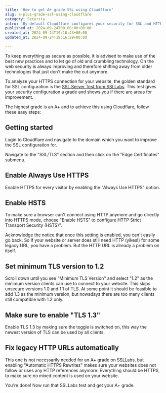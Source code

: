 ```yaml
---
title: 'How to get A+ grade SSL using Cloudflare'
slug: a-plus-grade-ssl-using-cloudflare
category: Security
intro: 'By default Cloudflare configures your security for SSL and HTTPS traffic for maximum connectivity and not for best security. Connectivity and security are unexchangeable, by letting more old insecure clients connect, you lower the bar for all clients that connect to your website.'
published_at: 2024-09-24T00:00:00+00:00
created_at: 2024-09-24T19:10:43+00:00
updated_at: 2024-09-24T19:16:29+00:00

---
```

To keep everything as secure as possible, it is advised to make use of the best new practices and to let go of old and crumbling technology. On the web security is always improving and therefore shifting away from older technologies that just don't make the cut anymore.

To analyze your HTTPS connection for your website, the golden standard for SSL configuration is the [SSL Server Test from SSLLabs](https://globalsign.ssllabs.com). This test gives your security configuration a grade and shows you if there are areas for improvement.

The highest grade is an A+ and to achieve this using Cloudflare, follow these easy steps:

## Getting started

Login to Cloudflare and navigate to the domain which you want to improve the SSL configuration for.

Navigate to the "SSL/TLS" section and then click on the "Edge Certificates" submenu.

## Enable Always Use HTTPS

Enable HTTPS for every visitor by enabling the "Always Use HTTPS" option.

## Enable HSTS

To make sure a browser can't connect using HTTP anymore and go directly into HTTPS mode, choose "Enable HSTS" to configure HTTP Strict Transport Security (HSTS)".

Acknowledge the notice that once this setting is enabled, you can't easily go back. So if your website or server does still need HTTP (yikes!) for some legacy URL, you have a problem. But the HTTP URL is already a problem on itself.

## Set minimum TLS version to 1.2

Scroll down until you see "Minimum TLS Version" and select "1.2" as the minimum version clients can use to connect to your website. This skips unsecure versions 1.0 and 1.1 of TLS. At some point it should be feasible to add 1.3 as the minimum version, but nowadays there are too many clients still compatible with 1.2 only.

## Make sure to enable "TLS 1.3"

Enable TLS 1.3 by making sure the toggle is switched on, this way the newest version of TLS can be used by all clients.

## Fix legacy HTTP URLs automatically

This one is not necessarily needed for an A+ grade on SSLLabs, but enabling "Automatic HTTPS Rewrites" makes sure your websites does not follow or uses any HTTP references anymore. Everything should be HTTPS, to make sure no mixed content is used on your website.

You're done! Now run that SSLLabs test and get your A+ grade.